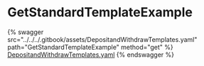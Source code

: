 # GetStandardTemplateExample

{% swagger src="../../../.gitbook/assets/DepositandWithdrawTemplates.yaml" path="GetStandardTemplateExample" method="get" %}
[DepositandWithdrawTemplates.yaml](../../../.gitbook/assets/DepositandWithdrawTemplates.yaml)
{% endswagger %}
